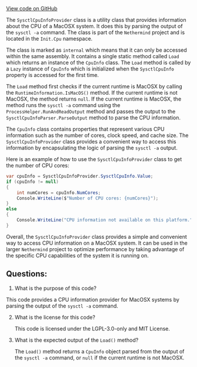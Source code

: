 [View code on GitHub](https://github.com/nethermindeth/nethermind/Nethermind.Init/Cpu/SysctlCpuInfoProvider.cs)

The `SysctlCpuInfoProvider` class is a utility class that provides information about the CPU of a MacOSX system. It does this by parsing the output of the `sysctl -a` command. The class is part of the `Nethermind` project and is located in the `Init.Cpu` namespace.

The class is marked as `internal` which means that it can only be accessed within the same assembly. It contains a single static method called `Load` which returns an instance of the `CpuInfo` class. The `Load` method is called by a `Lazy` instance of `CpuInfo` which is initialized when the `SysctlCpuInfo` property is accessed for the first time.

The `Load` method first checks if the current runtime is MacOSX by calling the `RuntimeInformation.IsMacOS()` method. If the current runtime is not MacOSX, the method returns `null`. If the current runtime is MacOSX, the method runs the `sysctl -a` command using the `ProcessHelper.RunAndReadOutput` method and passes the output to the `SysctlCpuInfoParser.ParseOutput` method to parse the CPU information.

The `CpuInfo` class contains properties that represent various CPU information such as the number of cores, clock speed, and cache size. The `SysctlCpuInfoProvider` class provides a convenient way to access this information by encapsulating the logic of parsing the `sysctl -a` output.

Here is an example of how to use the `SysctlCpuInfoProvider` class to get the number of CPU cores:

```csharp
var cpuInfo = SysctlCpuInfoProvider.SysctlCpuInfo.Value;
if (cpuInfo != null)
{
    int numCores = cpuInfo.NumCores;
    Console.WriteLine($"Number of CPU cores: {numCores}");
}
else
{
    Console.WriteLine("CPU information not available on this platform.");
}
```

Overall, the `SysctlCpuInfoProvider` class provides a simple and convenient way to access CPU information on a MacOSX system. It can be used in the larger `Nethermind` project to optimize performance by taking advantage of the specific CPU capabilities of the system it is running on.
## Questions: 
 1. What is the purpose of this code?
   
   This code provides a CPU information provider for MacOSX systems by parsing the output of the `sysctl -a` command.

2. What is the license for this code?
   
   This code is licensed under the LGPL-3.0-only and MIT License.

3. What is the expected output of the `Load()` method?
   
   The `Load()` method returns a `CpuInfo` object parsed from the output of the `sysctl -a` command, or `null` if the current runtime is not MacOSX.